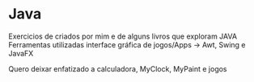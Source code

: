 # Java
Exercicios de criados por mim e de alguns livros que exploram JAVA <br>
Ferramentas utilizadas interface gráfica de jogos/Apps -> Awt, Swing e JavaFX

Quero deixar enfatizado a calculadora, MyClock, MyPaint e  jogos
